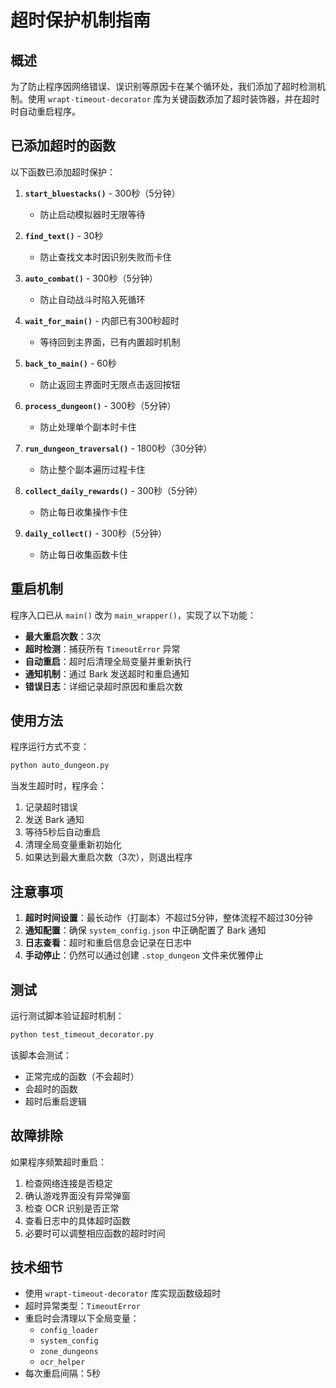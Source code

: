 # 超时保护机制指南

## 概述

为了防止程序因网络错误、误识别等原因卡在某个循环处，我们添加了超时检测机制。使用 `wrapt-timeout-decorator` 库为关键函数添加了超时装饰器，并在超时时自动重启程序。

## 已添加超时的函数

以下函数已添加超时保护：

1. **`start_bluestacks()`** - 300秒（5分钟）
   - 防止启动模拟器时无限等待

2. **`find_text()`** - 30秒
   - 防止查找文本时因识别失败而卡住

3. **`auto_combat()`** - 300秒（5分钟）
   - 防止自动战斗时陷入死循环

4. **`wait_for_main()`** - 内部已有300秒超时
   - 等待回到主界面，已有内置超时机制

5. **`back_to_main()`** - 60秒
   - 防止返回主界面时无限点击返回按钮

6. **`process_dungeon()`** - 300秒（5分钟）
   - 防止处理单个副本时卡住

7. **`run_dungeon_traversal()`** - 1800秒（30分钟）
   - 防止整个副本遍历过程卡住

8. **`collect_daily_rewards()`** - 300秒（5分钟）
   - 防止每日收集操作卡住

9. **`daily_collect()`** - 300秒（5分钟）
   - 防止每日收集函数卡住

## 重启机制

程序入口已从 `main()` 改为 `main_wrapper()`，实现了以下功能：

- **最大重启次数**：3次
- **超时检测**：捕获所有 `TimeoutError` 异常
- **自动重启**：超时后清理全局变量并重新执行
- **通知机制**：通过 Bark 发送超时和重启通知
- **错误日志**：详细记录超时原因和重启次数

## 使用方法

程序运行方式不变：

```bash
python auto_dungeon.py
```

当发生超时时，程序会：

1. 记录超时错误
2. 发送 Bark 通知
3. 等待5秒后自动重启
4. 清理全局变量重新初始化
5. 如果达到最大重启次数（3次），则退出程序

## 注意事项

1. **超时时间设置**：最长动作（打副本）不超过5分钟，整体流程不超过30分钟
2. **通知配置**：确保 `system_config.json` 中正确配置了 Bark 通知
3. **日志查看**：超时和重启信息会记录在日志中
4. **手动停止**：仍然可以通过创建 `.stop_dungeon` 文件来优雅停止

## 测试

运行测试脚本验证超时机制：

```bash
python test_timeout_decorator.py
```

该脚本会测试：
- 正常完成的函数（不会超时）
- 会超时的函数
- 超时后重启逻辑

## 故障排除

如果程序频繁超时重启：

1. 检查网络连接是否稳定
2. 确认游戏界面没有异常弹窗
3. 检查 OCR 识别是否正常
4. 查看日志中的具体超时函数
5. 必要时可以调整相应函数的超时时间

## 技术细节

- 使用 `wrapt-timeout-decorator` 库实现函数级超时
- 超时异常类型：`TimeoutError`
- 重启时会清理以下全局变量：
  - `config_loader`
  - `system_config`
  - `zone_dungeons`
  - `ocr_helper`
- 每次重启间隔：5秒
